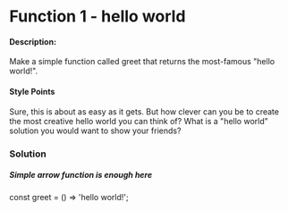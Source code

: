 # Function 1 - hello world

#### Description:

Make a simple function called greet that returns the most-famous "hello world!".

#### Style Points

Sure, this is about as easy as it gets. But how clever can you be to create the most creative hello world you can think of? What is a "hello world" solution you would want to show your friends?

### Solution

##### Simple arrow function is enough here

const greet = () => 'hello world!';
